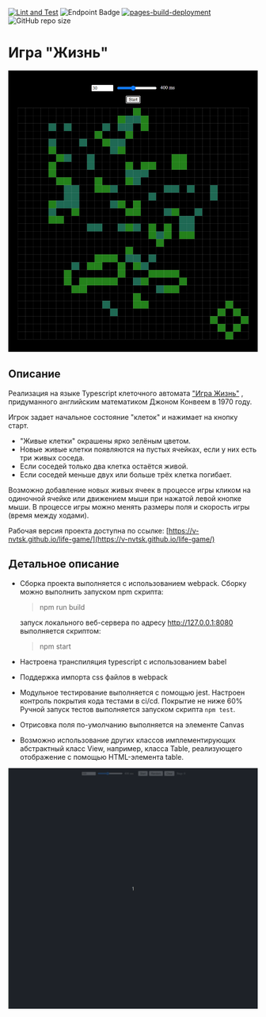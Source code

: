 [![Lint and Test](https://github.com/v-nvtsk/otus-jsbasic-dz24-life/actions/workflows/lint-test.yaml/badge.svg)](https://github.com/v-nvtsk/otus-jsbasic-dz24-life/actions/workflows/lint-test.yaml) ![Endpoint Badge](https://img.shields.io/endpoint?url=https%3A%2F%2Fgist.githubusercontent.com%2Fv-nvtsk%2Ff9b687636482339cabd6a8c4b369f3eb%2Fraw%2F6d10b8af87097de7c5f9c876931dd8beba01f3c1%2Fotus-jsbasic-dz24-life-junit-tests.json) [![pages-build-deployment](https://github.com/v-nvtsk/otus-jsbasic-dz24-life/actions/workflows/pages/pages-build-deployment/badge.svg?branch=gh-pages)](https://github.com/v-nvtsk/otus-jsbasic-dz24-life/actions/workflows/pages/pages-build-deployment) ![GitHub repo size](https://img.shields.io/github/repo-size/v-nvtsk/otus-jsbasic-dz24-life)

# Игра "Жизнь"

<center> <img src="./docs/app-img.png" width="600" /> </center>

## Описание

Реализация на языке Typescript клеточного автомата ["Игра Жизнь"](https://ru.wikipedia.org/wiki/Игра_«Жизнь») , придуманного английским математиком Джоном Конвеем в 1970 году.

Игрок задает начальное состояние "клеток" и нажимает на кнопку старт.

- "Живые клетки" окрашены ярко зелёным цветом.
- Новые живые клетки появляются на пустых ячейках, если у них есть три живых соседа.
- Если соседей только два клетка остаётся живой.
- Если соседей меньше двух или больше трёх клетка погибает.

Возможно добавление новых живых ячеек в процессе игры кликом на одиночной ячейке или движением мыши при нажатой левой кнопке мыши.
В процессе игры можно менять размеры поля и скорость игры (время между ходами).

Рабочая версия проекта доступна по ссылке: [https://v-nvtsk.github.io/life-game/](https://v-nvtsk.github.io/life-game/)

## Детальное описание

- Сборка проекта выполняется с использованием webpack. Сборку можно выполнить запуском npm скрипта:

  > npm run build

  запуск локального веб-сервера по адресу http://127.0.0.1:8080 выполняется скриптом:

  > npm start

- Настроена транспиляция typescript с использованием babel
- Поддержка импорта css файлов в webpack
- Модульное тестирование выполняется с помощью jest.
  Настроен контроль покрытия кода тестами в ci/cd. Покрытие не ниже 60%
  Ручной запуск тестов выполняется запуском скрипта `npm test`.

- Отрисовка поля по-умолчанию выполняется на элементе Canvas
- Возможно использование других классов имплементирующих абстрактный класс View, например, класса Table, реализующего отображение с помощью HTML-элемента table.

<center> <img src="./docs/demo.gif" width="600" /> </center>
